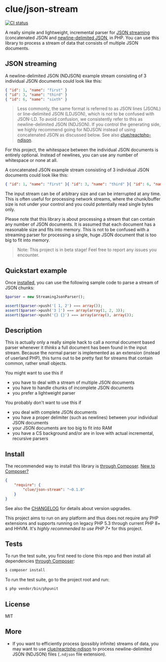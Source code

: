 # clue/json-stream

[![CI status](https://github.com/clue/json-stream/workflows/CI/badge.svg)](https://github.com/clue/json-stream/actions)

A really simple and lightweight, incremental parser for [JSON streaming](https://en.wikipedia.org/wiki/JSON_Streaming)
(concatenated JSON and [newline-delimited JSON](http://ndjson.org/), in PHP.
You can use this library to process a stream of data that consists of multiple JSON documents.

## JSON streaming

A newline-delimited JSON (NDJSON) example stream consisting of 3 individual JSON documents could look like this:

```json
{ "id": 1, "name": "first" }
{ "id": 3, "name": "third" }
{ "id": 6, "name": "sixth" }
```

> Less commonly, the same format is referred to as JSON lines (JSONL) or
  line-delimited JSON (LDJSON), which is not to be confused with JSON-LD.
  To avoid confusion, we consistently refer to this as newline-delimited JSON (NDJSON).
  If you control the generating side, we highly recommend going for NDJSON
  instead of using concatenated JSON as discussed below.
  See also [clue/reactphp-ndjson](https://github.com/clue/reactphp-ndjson).

For this project, the whitespace between the individual JSON documents is entirely optional.
Instead of newlines, you can use any number of whitespace or none at all.

A concatenated JSON example stream consisting of 3 individual JSON documents could look like this:

```json
{ "id": 1, "name": "first" }{ "id": 3, "name": "third" }{ "id": 6, "name": "sixth"}
```

The input stream can be of arbitrary size and can be interrupted at any time.
This is often useful for processing network streams, where the chunk/buffer size is
not under your control and you could potentially read single bytes only.

Please note that this library is about processing a stream that can contain any number of
JSON documents.
It is assumed that each document has a reasonable size and fits into memory.
This is not to be confused with a streaming parser for processing a single, huge JSON document
that is too big to fit into memory.

> Note: This project is in beta stage! Feel free to report any issues you encounter.

## Quickstart example

Once [installed](#install), you can use the following sample code to parse a stream of JSON chunks:

```php
$parser = new StreamingJsonParser();

assert($parser->push('[ 1, 2') === array());
assert($parser->push('3 ]') === array(array(1, 2, 3));
assert($parser->push('{} {}') === array(array(), array());
```

## Description

This is actually only a really simple hack to call a normal document based parser
whenever it *thinks* a full document has been found in the input stream.
Because the normal parser is implemented as an extension (instead of userland PHP),
this turns out to be pretty fast for streams that contain common, rather small
objects.

You might want to use this if

* you have to deal with a stream of multiple JSON documents
* you have to handle chunks of incomplete JSON documents
* you prefer a lightweight parser 

You probably don't want to use this if

* you deal with complete JSON documents
* you have a proper delimiter (such as newlines) between your individual JSON documents
* your JSON documents are too big to fit into RAM
* you have a CS background and/or are in love with actual incremental, recursive parsers

## Install

The recommended way to install this library is [through Composer](https://getcomposer.org/).
[New to Composer?](https://getcomposer.org/doc/00-intro.md)

```JSON
{
    "require": {
        "clue/json-stream": "~0.1.0"
    }
}
```

See also the [CHANGELOG](CHANGELOG.md) for details about version upgrades.

This project aims to run on any platform and thus does not require any PHP
extensions and supports running on legacy PHP 5.3 through current PHP 8+ and
HHVM.
It's *highly recommended to use PHP 7+* for this project.

## Tests

To run the test suite, you first need to clone this repo and then install all
dependencies [through Composer](https://getcomposer.org):

```bash
$ composer install
```

To run the test suite, go to the project root and run:

```bash
$ php vendor/bin/phpunit
```

## License

MIT

## More

* If you want to efficiently process (possibly infinite) streams of data,
  you may want to use [clue/reactphp-ndjson](https://github.com/clue/reactphp-ndjson)
  to process newline-delimited JSON (NDJSON) files (`.ndjson` file extension).
